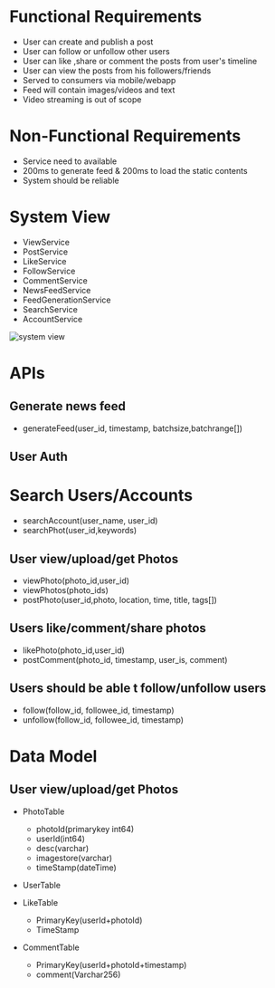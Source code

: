 # Functional Requirements

- User can create and publish a post
- User can follow or unfollow other users
- User can like ,share or comment the posts from user's timeline
- User can view the posts from his followers/friends
- Served to consumers via mobile/webapp
- Feed will contain images/videos and text
- Video streaming is out of scope


# Non-Functional Requirements

- Service need to available 
- 200ms to generate feed & 200ms to load the static contents
- System should be reliable


# System View 
- ViewService 
- PostService
- LikeService
- FollowService
- CommentService
- NewsFeedService
- FeedGenerationService
- SearchService
- AccountService

![system view](../../problems/images/newsfeed.png)













# APIs



## Generate news feed

- generateFeed(user_id, timestamp, batchsize,batchrange[])
## User Auth

# Search Users/Accounts
- searchAccount(user_name, user_id)
- searchPhot(user_id,keywords)


## User view/upload/get Photos

- viewPhoto(photo_id,user_id)
- viewPhotos(photo_ids)
- postPhoto(user_id,photo, location, time, title, tags[])

## Users like/comment/share photos

- likePhoto(photo_id,user_id)
- postComment(photo_id, timestamp, user_is, comment)
## Users should be able t follow/unfollow users

- follow(follow_id, followee_id, timestamp)
- unfollow(follow_id, followee_id, timestamp)


# Data Model



## User view/upload/get Photos

- PhotoTable 
  - photoId(primarykey int64) 
  - userId(int64)
  - desc(varchar)
  - imagestore(varchar)
  - timeStamp(dateTime)
- UserTable
- LikeTable
  - PrimaryKey(userId+photoId)  
  - TimeStamp


- CommentTable
  - PrimaryKey(userId+photoId+timestamp)
  - comment(Varchar256)
